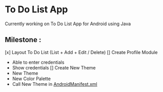 To Do List App
===

Currently working on To Do List App for Android using Java

Milestone :
---
[x] Layout To Do List (List + Add + Edit / Delete)
[] Create Profile Module  
   - Able to enter credentials
   - Show credentials
[] Create New Theme
   - New Theme
   - New Color Palette
   - Call New Theme in [AndroidManifest.xml](/app/src/main/AndroidManifest.xml)